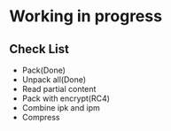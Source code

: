 # Working in progress

## Check List

* Pack(Done)
* Unpack all(Done)
* Read partial content
* Pack with encrypt(RC4)
* Combine ipk and ipm
* Compress